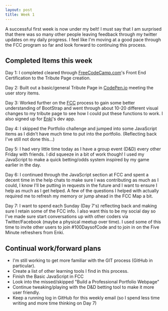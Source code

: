 ```yaml
---
layout: post
title: Week 1
---
```


A successful first week is now under my belt!  I must say that I am surprised that there was so many other people leaving feedback through my twitter updates on my daily progress.  I feel like I'm moving at a good pace through the FCC program so far and look forward to continuing this process.

<!--more-->

## Completed Items this week

Day 1:  I completed cleared through [FreeCodeCamp.com][1]'s Front End Certification to the Tribute Page creation.

Day 2:  Built out a basic/general Tribute Page in [CodePen.io](CodePen.io "CodePen") meeting the user story items.

Day 3:  Worked further on the [FCC][1] process to gain some better understanding of BootStrap and went through about 10-20 different visual changes to my tribute page to see how I could put these functions to work. I also signed up for [Enki](http://www.enki.com "Enki Devs")'s dev app.

Day 4:  I skipped the Portfolio challenge and jumped into some JavaScript items as I didn't have much time to put into the portfolio.  (Reflecting back I've still not done this...)

Day 5: I had very little time today as I have a group event (D&D) every other Friday with friends.  I did squeeze in a bit of work though!  I used my JavaScript to make a quick betting/odds system inspired by my game earlier in the day.

Day 6: I continued through the JavaScript section at FCC and spent a decent time in the help chats to make sure I was contributing as much as I could, I know I'll be putting in requests in the future and I want to ensure I help as much as I get helped.  A few of the questions I helped with actually required me to refresh my memory or jump ahead in the FCC Map a bit.

Day 7: I want to spend each Sunday (Day 7's) reflecting back and making sure I retain some of the FCC info.  I also want this to be my social day so I've made sure start conversations up with other coders via Twitter/Facebook (maybe a physical meetup over time).  I used some of this time to invite other users to join #100DaysofCode and to join in on the Five Minute refreshers from Enki.

## Continual work/forward plans

* I'm still working to get more familiar with the GIT process (GitHub in particular).
* Create a list of other learning tools I find in this process.
* Finish the Basic JavaScript in FCC
* Look into the missed/skipped "Build a Professional Portfolio Webpage"
* Continue tweaking/playing with the D&D betting tool to make it more user friendly.
* Keep a running log in GitHub for this weekly email (so I spend less time writing and more time thinking on Day 7)

[1]: http://www.freecodecamp.com
